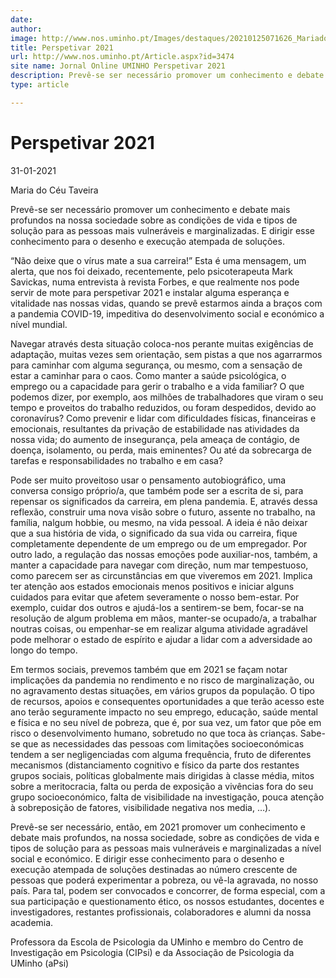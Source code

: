 ```yaml
---
date: 
author: 
image: http://www.nos.uminho.pt/Images/destaques/20210125071626_MariadoCuTaveira.jpg
title: Perspetivar 2021
url: http://www.nos.uminho.pt/Article.aspx?id=3474
site name: Jornal Online UMINHO Perspetivar 2021
description: Prevê-se ser necessário promover um conhecimento e debate mais profundos na nossa sociedade sobre as condições de vida e tipos de solução para as pessoas mais vulneráveis e marginalizadas. E dirigir esse conhecimento para o desenho e execução atempada de soluções.
type: article

---
```

# Perspetivar 2021


31-01-2021

Maria do Céu Taveira

Prevê-se ser necessário promover um conhecimento e debate mais profundos na nossa sociedade sobre as condições de vida e tipos de solução para as pessoas mais vulneráveis e marginalizadas. E dirigir esse conhecimento para o desenho e execução atempada de soluções.

“Não deixe que o vírus mate a sua carreira!” Esta é uma mensagem, um alerta, que nos foi deixado, recentemente, pelo psicoterapeuta Mark Savickas, numa entrevista à revista Forbes, e que realmente nos pode servir de mote para perspetivar 2021 e instalar alguma esperança e vitalidade nas nossas vidas, quando se prevê estarmos ainda a braços com a pandemia COVID-19, impeditiva do desenvolvimento social e económico a nível mundial.

Navegar através desta situação coloca-nos perante muitas exigências de adaptação, muitas vezes sem orientação, sem pistas a que nos agarrarmos para caminhar com alguma segurança, ou mesmo, com a sensação de estar a caminhar para o caos. Como manter a saúde psicológica, o emprego ou a capacidade para gerir o trabalho e a vida familiar? O que podemos dizer, por exemplo, aos milhões de trabalhadores que viram o seu tempo e proveitos do trabalho reduzidos, ou foram despedidos, devido ao coronavírus? Como prevenir e lidar com dificuldades físicas, financeiras e emocionais, resultantes da privação de estabilidade nas atividades da nossa vida; do aumento de insegurança, pela ameaça de contágio, de doença, isolamento, ou perda, mais eminentes? Ou até da sobrecarga de tarefas e responsabilidades no trabalho e em casa?

Pode ser muito proveitoso usar o pensamento autobiográfico, uma conversa consigo próprio/a, que também pode ser a escrita de si, para repensar os significados da carreira, em plena pandemia. E, através dessa reflexão, construir uma nova visão sobre o futuro, assente no trabalho, na família, nalgum hobbie, ou mesmo, na vida pessoal. A ideia é não deixar que a sua história de vida, o significado da sua vida ou carreira, fique completamente dependente de um emprego ou de um empregador. Por outro lado, a regulação das nossas emoções pode auxiliar-nos, também, a manter a capacidade para navegar com direção, num mar tempestuoso, como parecem ser as circunstâncias em que viveremos em 2021. Implica ter atenção aos estados emocionais menos positivos e iniciar alguns cuidados para evitar que afetem severamente o nosso bem-estar. Por exemplo, cuidar dos outros e ajudá-los a sentirem-se bem, focar-se na resolução de algum problema em mãos, manter-se ocupado/a, a trabalhar noutras coisas, ou empenhar-se em realizar alguma atividade agradável pode melhorar o estado de espírito e ajudar a lidar com a adversidade ao longo do tempo.

Em termos sociais, prevemos também que em 2021 se façam notar implicações da pandemia no rendimento e no risco de marginalização, ou no agravamento destas situações, em vários grupos da população. O tipo de recursos, apoios e consequentes oportunidades a que terão acesso este ano terão seguramente impacto no seu emprego, educação, saúde mental e física e no seu nível de pobreza, que é, por sua vez, um fator que põe em risco o desenvolvimento humano, sobretudo no que toca às crianças. Sabe-se que as necessidades das pessoas com limitações socioeconómicas tendem a ser negligenciadas com alguma frequência, fruto de diferentes mecanismos (distanciamento cognitivo e físico da parte dos restantes grupos sociais, políticas globalmente mais dirigidas à classe média, mitos sobre a meritocracia, falta ou perda de exposição a vivências fora do seu grupo socioeconómico, falta de visibilidade na investigação, pouca atenção à sobreposição de fatores, visibilidade negativa nos media, …).

Prevê-se ser necessário, então, em 2021 promover um conhecimento e debate mais profundos, na nossa sociedade, sobre as condições de vida e tipos de solução para as pessoas mais vulneráveis e marginalizadas a nível social e económico. E dirigir esse conhecimento para o desenho e execução atempada de soluções destinadas ao número crescente de pessoas que poderá experimentar a pobreza, ou vê-la agravada, no nosso país. Para tal, podem ser convocados e concorrer, de forma especial, com a sua participação e questionamento ético, os nossos estudantes, docentes e investigadores, restantes profissionais, colaboradores e alumni da nossa academia.
 

Professora da Escola de Psicologia da UMinho e membro do Centro de Investigação em Psicologia (CIPsi) e da Associação de Psicologia da UMinho (aPsi)

